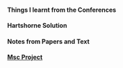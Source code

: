 #### Things I learnt from the Conferences

#### Hartshorne Solution


#### Notes from Papers and Text
#### [Msc Project](https://sahil-karawade.github.io/folder/Sahil%20Karawade(203102010).pdf)
